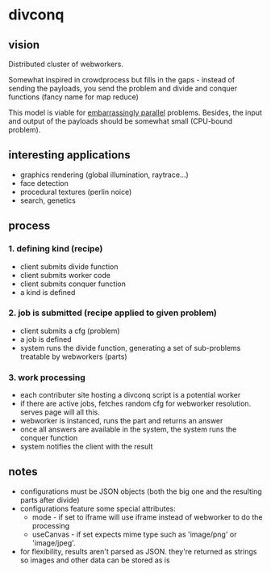 # divconq



## vision

Distributed cluster of webworkers.

Somewhat inspired in crowdprocess but fills in the gaps - instead
of sending the payloads, you send the problem and divide and conquer functions
(fancy name for map reduce)

This model is viable for [embarrassingly parallel](http://en.wikipedia.org/wiki/Embarrassingly_parallel) problems.
Besides, the input and output of the payloads should be somewhat small (CPU-bound problem).


## interesting applications

* graphics rendering (global illumination, raytrace...)
* face detection
* procedural textures (perlin noice)
* search, genetics


## process

### 1. defining kind (recipe)

* client submits divide function
* client submits worker code
* client submits conquer function
* a kind is defined


### 2. job is submitted (recipe applied to given problem)

* client submits a cfg (problem)
* a job is defined
* system runs the divide function, generating a set of sub-problems treatable by webworkers (parts)


### 3. work processing

* each contributer site hosting a divconq script is a potential worker
* if there are active jobs, fetches random cfg for webworker resolution. serves page will all this.
* webworker is instanced, runs the part and returns an answer
* once all answers are available in the system, the system runs the conquer function
* system notifies the client with the result



## notes

* configurations must be JSON objects (both the big one and the resulting parts after divide)
* configurations feature some special attributes:
    * mode - if set to iframe will use iframe instead of webworker to do the processing
    * useCanvas - if set expects mime type such as 'image/png' or 'image/jpeg'.
* for flexibility, results aren't parsed as JSON. they're returned as strings so images and other data can be stored as is
